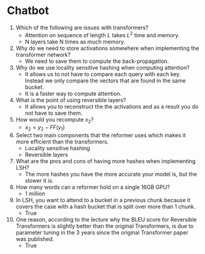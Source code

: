 # Chatbot

1. Which of the following are issues with transformers?
   - Attention on sequence of length $L$ takes $L^2$ time and memory.
   - N layers take N times as much memory.
2. Why do we need to store activations somewhere when implementing the transformer network?
   - We need to save them to compute the back-propagation.
3. Why do we use locality sensitive hashing when computing attention?
   - It allows us to not have to compare each query with each key. Instead we only compare the vectors that are found in the same bucket.
   - It is a faster way to compute attention.
4. What is the point of using reversible layers?
   - It allows you to reconstruct the the activations and as a result you do not have to save them.
5. How would you recompute $x_2$?
   - $x_2=y_2 - FF(y_1)$
6. Select two main components that the reformer uses which makes it more efficient than the transformers.
   - Locality sensitive hashing
   - Reversible layers
7. What are the pros and cons of having more hashes when implementing LSH?
   - The more hashes you have the more  accurate your model is, but the slower it is.
8. How many words can a reformer hold on a single 16GB GPU?
   - 1 million
9. In LSH, you want to attend to a bucket in a previous chunk because it covers the case with a hash bucket that is split over more than 1 chunk.
    - True
10. One reason, according to the lecture why the BLEU score for Reversible Transformers is slightly better than the original Transformers, is due to parameter tuning in the 3 years since the original Transformer paper was published.
    - True

